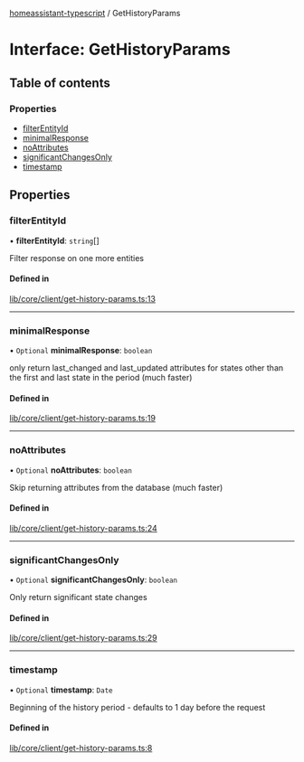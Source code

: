 [homeassistant-typescript](../README.md) / GetHistoryParams

# Interface: GetHistoryParams

## Table of contents

### Properties

- [filterEntityId](GetHistoryParams.md#filterentityid)
- [minimalResponse](GetHistoryParams.md#minimalresponse)
- [noAttributes](GetHistoryParams.md#noattributes)
- [significantChangesOnly](GetHistoryParams.md#significantchangesonly)
- [timestamp](GetHistoryParams.md#timestamp)

## Properties

### filterEntityId

• **filterEntityId**: `string`[]

Filter response on one more entities

#### Defined in

[lib/core/client/get-history-params.ts:13](https://github.com/benwainwright/hass-ts/blob/283d3f2/src/lib/core/client/get-history-params.ts#L13)

___

### minimalResponse

• `Optional` **minimalResponse**: `boolean`

only return last_changed and last_updated attributes for states
other than the first and last state in the period (much faster)

#### Defined in

[lib/core/client/get-history-params.ts:19](https://github.com/benwainwright/hass-ts/blob/283d3f2/src/lib/core/client/get-history-params.ts#L19)

___

### noAttributes

• `Optional` **noAttributes**: `boolean`

Skip returning attributes from the database (much faster)

#### Defined in

[lib/core/client/get-history-params.ts:24](https://github.com/benwainwright/hass-ts/blob/283d3f2/src/lib/core/client/get-history-params.ts#L24)

___

### significantChangesOnly

• `Optional` **significantChangesOnly**: `boolean`

Only return significant state changes

#### Defined in

[lib/core/client/get-history-params.ts:29](https://github.com/benwainwright/hass-ts/blob/283d3f2/src/lib/core/client/get-history-params.ts#L29)

___

### timestamp

• `Optional` **timestamp**: `Date`

Beginning of the history period - defaults to 1 day before the request

#### Defined in

[lib/core/client/get-history-params.ts:8](https://github.com/benwainwright/hass-ts/blob/283d3f2/src/lib/core/client/get-history-params.ts#L8)
